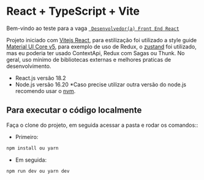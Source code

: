 # React + TypeScript + Vite
 
Bem-vindo ao teste para a vaga [` Desenvolvedor(a) Front End React`](https://agrotis.gupy.io/jobs/6784050?jobBoardSource=gupy_opportunities)

Projeto iniciado com [Vitejs React](https://vitejs.dev/guide), para estilização foi utilizado a style guide [Material UI Core v5](https://mui.com/material-ui/getting-started), para exemplo de uso de Redux, o [zustand](https://github.com/pmndrs/zustand) foi utilizado, mas eu poderia ter usado ContextApi, Redux com Sagas ou Thunk. No geral, uso mínimo de bibliotecas externas e melhores praticas de desenvolvimento.

- React.js versão 18.2
- Node.js versão 16.20 *Caso precise utilizar outra versão do node.js recomendo usar o [nvm](https://github.com/nvm-sh/nvm).

## Para executar o código localmente

Faça o clone do projeto, em seguida acessar a pasta e rodar os comandos::

- Primeiro:

```js
npm install ou yarn
```

- Em seguida:

```js
npm run dev ou yarn dev
```
